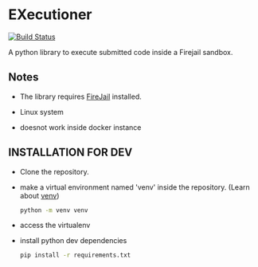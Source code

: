 # EXecutioner

[![Build Status](https://travis-ci.com/iCodeDevs/EXecutioner.svg?branch=master)](https://travis-ci.com/iCodeDevs/EXecutioner)

A python library to execute submitted code inside a Firejail sandbox.

## Notes

- The library requires [FireJail](https://firejail.wordpress.com/) installed.

- Linux system
- doesnot work inside docker instance

## INSTALLATION FOR DEV

- Clone the repository.
- make a virtual environment named 'venv' inside the repository. (Learn about [venv](https://docs.python.org/3/tutorial/venv.html))

    ```bash
    python -m venv venv
    ```

- access the virtualenv
- install python dev dependencies

    ```bash
    pip install -r requirements.txt
    ```
